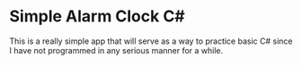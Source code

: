 # Simple Alarm Clock C#

This is a really simple app that will serve as a way to practice basic C# since I have not programmed in any serious manner for a while.
